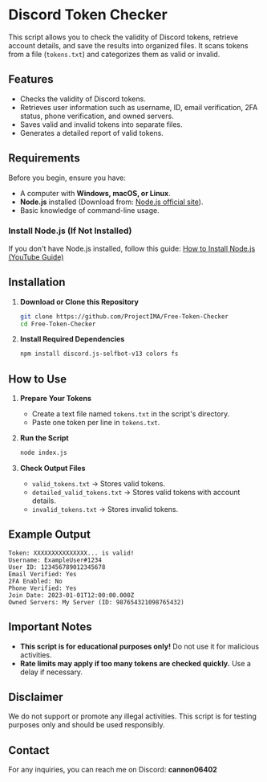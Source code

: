 # Discord Token Checker

This script allows you to check the validity of Discord tokens, retrieve account details, and save the results into organized files. It scans tokens from a file (`tokens.txt`) and categorizes them as valid or invalid.

## Features
- Checks the validity of Discord tokens.
- Retrieves user information such as username, ID, email verification, 2FA status, phone verification, and owned servers.
- Saves valid and invalid tokens into separate files.
- Generates a detailed report of valid tokens.

## Requirements
Before you begin, ensure you have:
- A computer with **Windows, macOS, or Linux**.
- **Node.js** installed (Download from: [Node.js official site](https://nodejs.org/)).
- Basic knowledge of command-line usage.

### Install Node.js (If Not Installed)
If you don't have Node.js installed, follow this guide:
[How to Install Node.js (YouTube Guide)](https://www.youtube.com/watch?v=kQabFyl9r9I)

## Installation
1. **Download or Clone this Repository**
   ```sh
   git clone https://github.com/ProjectIMA/Free-Token-Checker
   cd Free-Token-Checker
   ```
2. **Install Required Dependencies**
   ```sh
   npm install discord.js-selfbot-v13 colors fs
   ```

## How to Use
1. **Prepare Your Tokens**
   - Create a text file named `tokens.txt` in the script's directory.
   - Paste one token per line in `tokens.txt`.

2. **Run the Script**
   ```sh
   node index.js
   ```

3. **Check Output Files**
   - `valid_tokens.txt` → Stores valid tokens.
   - `detailed_valid_tokens.txt` → Stores valid tokens with account details.
   - `invalid_tokens.txt` → Stores invalid tokens.

## Example Output
```
Token: XXXXXXXXXXXXXXX... is valid!
Username: ExampleUser#1234
User ID: 123456789012345678
Email Verified: Yes
2FA Enabled: No
Phone Verified: Yes
Join Date: 2023-01-01T12:00:00.000Z
Owned Servers: My Server (ID: 987654321098765432)
```

## Important Notes
- **This script is for educational purposes only!** Do not use it for malicious activities.
- **Rate limits may apply if too many tokens are checked quickly.** Use a delay if necessary.

## Disclaimer
We do not support or promote any illegal activities. This script is for testing purposes only and should be used responsibly.

## Contact

For any inquiries, you can reach me on Discord: **cannon06402**

